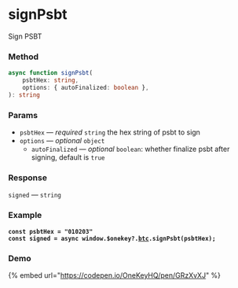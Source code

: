 # signPsbt

Sign PSBT

### Method

```typescript
async function signPsbt(
    psbtHex: string, 
    options: { autoFinalized: boolean },
): string
```

### Params

* `psbtHex` — _required_ `string`  the hex string of psbt to sign
* `options` — _optional_ `object`&#x20;
  * `autoFinalized` — _optional_ `boolean`: whether finalize psbt after signing, default is `true`

### Response

`signed` — `string`

### Example

<pre class="language-typescript"><code class="lang-typescript"><strong>const psbtHex = "010203"
</strong><strong>const signed = async window.$onekey?.<a data-footnote-ref href="#user-content-fn-1">btc</a>.signPsbt(psbtHex);
</strong></code></pre>

### Demo

{% embed url="https://codepen.io/OneKeyHQ/pen/GRzXvXJ" %}

[^1]: 

